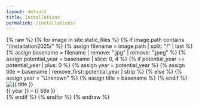 ```yaml
---
layout: default
title: Installations
permalink: /installations/
---
```


<div class="image-container">
  {% raw %}
  {% for image in site.static_files %}
    {% if image.path contains "/installation2025/" %}
      {% assign filename = image.path | split: "/" | last %}
      {% assign basename = filename | remove: ".jpg" | remove: ".jpeg" %}
      {% assign potential_year = basename | slice: 0, 4 %}
      {% if potential_year == potential_year | plus: 0 %}
        {% assign year = potential_year %}
        {% assign title = basename | remove_first: potential_year | strip %}
      {% else %}
        {% assign year = "Unknown" %}
        {% assign title = basename %}
      {% endif %}
      <div class="image-item">
        <img src="{{ site.baseurl }}{{ image.path }}" alt="{{ title }}">
        <div class="caption">
          <span class="year">{{ year }}</span> – <span class="title">{{ title }}</span>
        </div>
      </div>
    {% endif %}
  {% endfor %}
  {% endraw %}
</div>

